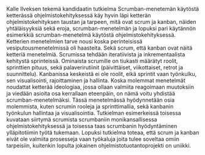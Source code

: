 Kalle Ilveksen tekemä kandidaatin tutkielma Scrumban-menetemän käytöstä ketterässä ohjelmistokehityksessä käy hyvin läpi ketterän ohjelmistokehityksen 
taustan ja tarpeen, mitä ovat scrum ja kanban, näiden yhtäläisyyksiä sekä eroja, scrumban-menetelmän ja lopuksi pari käytännön esimerkkiä scrumban-menetelmä 
käytöstä ohjelmistokehityksessä. Ketterien menetelmien tarve nousi koska perinteisissä vesiputousmenetelmissä oli haasteita. 
Sekä scrum, että kanban ovat näitä ketteriä menetelmiä. Scrumissa tehdään iteratiivista ja inkrementaalista kehitystä sprinteissä. 
Ominaista scrumille on tiukasti määrätyt roolit, sprinttien pituus, sekä palaverirutiinit (päivittäiset, viikottaiset, retrot ja suunnittelu). 
Kanbanissa keskeistä ei ole roolit, eikä sprintit vaan työnkulku, sen visualisointi, rajoittaminen ja hallinta. 
Koska molemmat menetelmät noudattat ketterää ideologiaa, jossa ollaan valmiita reagoimaan muutoksiin ja viedään asioita osa kerrallaan eteenpäin, 
on nämä voitu yhdistää scrumban-menetelmäksi. Tässä menetelmässä hyödynnetään osia molemmista, kuten scrumin rooleja ja sprinttimallia, 
sekä kanbanin työnkulun hallintaa ja visualisointia. Tutkielman esimerkeissä toisessa kuvataan siirtymä scrumista scrumbaniin monikansallisessa 
ohjelmistokehityksessä ja toisessa taas scrumbanin hyödyntäminen ylläpitotiimin työtä tukemaan. Lopuksi tutkielma toteaa, 
että scrum ja kanban eivät ole valmiita prosesseja vaan työkaluja joita tulee soveltaa omiin tarpeisiin, 
kuitenkin lopulta jokainen ohjelmistotuotantoprojekti on uniikki.